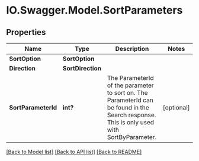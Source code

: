 # IO.Swagger.Model.SortParameters
## Properties

Name | Type | Description | Notes
------------ | ------------- | ------------- | -------------
**SortOption** | **SortOption** |  | 
**Direction** | **SortDirection** |  | 
**SortParameterId** | **int?** | The ParameterId of the parameter to sort on. The ParameterId can be found in the Search response. This is only used with SortByParameter. | [optional] 

[[Back to Model list]](../README.md#documentation-for-models) [[Back to API list]](../README.md#documentation-for-api-endpoints) [[Back to README]](../README.md)

